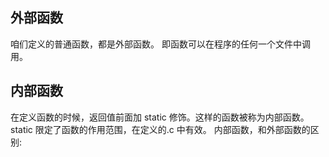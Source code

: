 ## 外部函数
咱们定义的普通函数，都是外部函数。
即函数可以在程序的任何一个文件中调用。

## 内部函数
在定义函数的时候，返回值前面加 static 修饰。这样的函数被称为内部函数。
static 限定了函数的作用范围，在定义的.c 中有效。
内部函数，和外部函数的区别:
